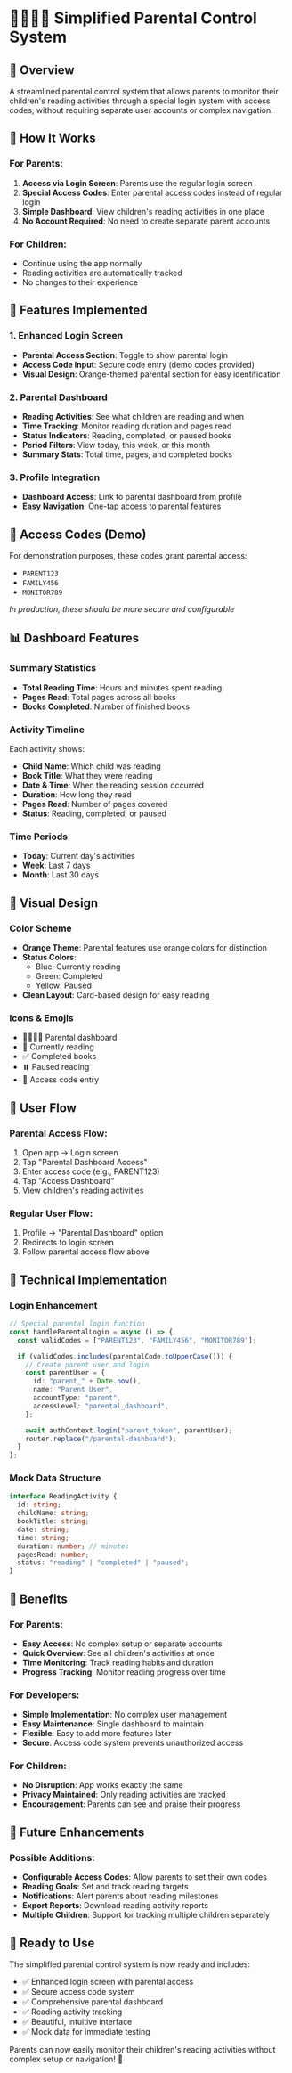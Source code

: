 # 👨‍👩‍👧‍👦 Simplified Parental Control System

## 🎯 Overview

A streamlined parental control system that allows parents to monitor their children's reading activities through a special login system with access codes, without requiring separate user accounts or complex navigation.

## 🔑 How It Works

### For Parents:

1. **Access via Login Screen**: Parents use the regular login screen
2. **Special Access Codes**: Enter parental access codes instead of regular login
3. **Simple Dashboard**: View children's reading activities in one place
4. **No Account Required**: No need to create separate parent accounts

### For Children:

- Continue using the app normally
- Reading activities are automatically tracked
- No changes to their experience

## 🚀 Features Implemented

### 1. Enhanced Login Screen

- **Parental Access Section**: Toggle to show parental login
- **Access Code Input**: Secure code entry (demo codes provided)
- **Visual Design**: Orange-themed parental section for easy identification

### 2. Parental Dashboard

- **Reading Activities**: See what children are reading and when
- **Time Tracking**: Monitor reading duration and pages read
- **Status Indicators**: Reading, completed, or paused books
- **Period Filters**: View today, this week, or this month
- **Summary Stats**: Total time, pages, and completed books

### 3. Profile Integration

- **Dashboard Access**: Link to parental dashboard from profile
- **Easy Navigation**: One-tap access to parental features

## 🔐 Access Codes (Demo)

For demonstration purposes, these codes grant parental access:

- `PARENT123`
- `FAMILY456`
- `MONITOR789`

_In production, these should be more secure and configurable_

## 📊 Dashboard Features

### Summary Statistics

- **Total Reading Time**: Hours and minutes spent reading
- **Pages Read**: Total pages across all books
- **Books Completed**: Number of finished books

### Activity Timeline

Each activity shows:

- **Child Name**: Which child was reading
- **Book Title**: What they were reading
- **Date & Time**: When the reading session occurred
- **Duration**: How long they read
- **Pages Read**: Number of pages covered
- **Status**: Reading, completed, or paused

### Time Periods

- **Today**: Current day's activities
- **Week**: Last 7 days
- **Month**: Last 30 days

## 🎨 Visual Design

### Color Scheme

- **Orange Theme**: Parental features use orange colors for distinction
- **Status Colors**:
  - Blue: Currently reading
  - Green: Completed
  - Yellow: Paused
- **Clean Layout**: Card-based design for easy reading

### Icons & Emojis

- 👨‍👩‍👧‍👦 Parental dashboard
- 📖 Currently reading
- ✅ Completed books
- ⏸️ Paused reading
- 🔑 Access code entry

## 📱 User Flow

### Parental Access Flow:

1. Open app → Login screen
2. Tap "Parental Dashboard Access"
3. Enter access code (e.g., PARENT123)
4. Tap "Access Dashboard"
5. View children's reading activities

### Regular User Flow:

1. Profile → "Parental Dashboard" option
2. Redirects to login screen
3. Follow parental access flow above

## 🔧 Technical Implementation

### Login Enhancement

```typescript
// Special parental login function
const handleParentalLogin = async () => {
  const validCodes = ["PARENT123", "FAMILY456", "MONITOR789"];

  if (validCodes.includes(parentalCode.toUpperCase())) {
    // Create parent user and login
    const parentUser = {
      id: "parent_" + Date.now(),
      name: "Parent User",
      accountType: "parent",
      accessLevel: "parental_dashboard",
    };

    await authContext.login("parent_token", parentUser);
    router.replace("/parental-dashboard");
  }
};
```

### Mock Data Structure

```typescript
interface ReadingActivity {
  id: string;
  childName: string;
  bookTitle: string;
  date: string;
  time: string;
  duration: number; // minutes
  pagesRead: number;
  status: "reading" | "completed" | "paused";
}
```

## 🎯 Benefits

### For Parents:

- **Easy Access**: No complex setup or separate accounts
- **Quick Overview**: See all children's activities at once
- **Time Monitoring**: Track reading habits and duration
- **Progress Tracking**: Monitor reading progress over time

### For Developers:

- **Simple Implementation**: No complex user management
- **Easy Maintenance**: Single dashboard to maintain
- **Flexible**: Easy to add more features later
- **Secure**: Access code system prevents unauthorized access

### For Children:

- **No Disruption**: App works exactly the same
- **Privacy Maintained**: Only reading activities are tracked
- **Encouragement**: Parents can see and praise their progress

## 🔮 Future Enhancements

### Possible Additions:

- **Configurable Access Codes**: Allow parents to set their own codes
- **Reading Goals**: Set and track reading targets
- **Notifications**: Alert parents about reading milestones
- **Export Reports**: Download reading activity reports
- **Multiple Children**: Support for tracking multiple children separately

## 🚀 Ready to Use

The simplified parental control system is now ready and includes:

- ✅ Enhanced login screen with parental access
- ✅ Secure access code system
- ✅ Comprehensive parental dashboard
- ✅ Reading activity tracking
- ✅ Beautiful, intuitive interface
- ✅ Mock data for immediate testing

Parents can now easily monitor their children's reading activities without complex setup or navigation! 🎉
